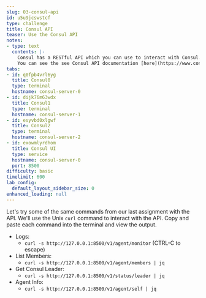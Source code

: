 ```yaml
---
slug: 03-consul-api
id: u5u9jcswstcf
type: challenge
title: Consul API
teaser: Use the Consul API
notes:
- type: text
  contents: |-
    Consul has a RESTful API which you can use to interact with Consul.
    You can see the see Consul API documentation [here](https://www.consul.io/api/index.html).
tabs:
- id: q0fpb4vrl6yg
  title: Consul0
  type: terminal
  hostname: consul-server-0
- id: dijk76m63wdx
  title: Consul1
  type: terminal
  hostname: consul-server-1
- id: esyvbd0xlgwf
  title: Consul2
  type: terminal
  hostname: consul-server-2
- id: exowmlyrdhom
  title: Consul UI
  type: service
  hostname: consul-server-0
  port: 8500
difficulty: basic
timelimit: 600
lab_config:
  default_layout_sidebar_size: 0
enhanced_loading: null
---
```

Let's try some of the same commands from our last assignment with the API. We'll use the Unix `curl` command to interact with the API. Copy and paste each command into the terminal and view the output.

* Logs:
  - `curl -s http://127.0.0.1:8500/v1/agent/monitor` (CTRL-C to escape)
* List Members:
  - `curl -s http://127.0.0.1:8500/v1/agent/members | jq`
* Get Consul Leader:
  - `curl -s http://127.0.0.1:8500/v1/status/leader | jq`
* Agent Info:
  - `curl -s http://127.0.0.1:8500/v1/agent/self | jq` <br>
